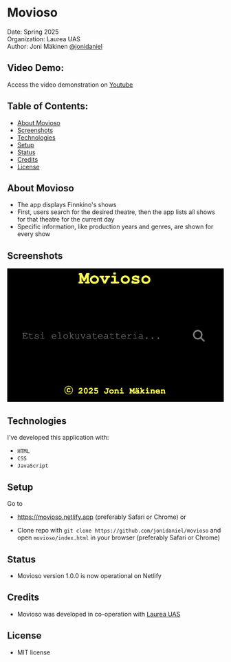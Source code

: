 # Movioso

Date: Spring 2025\
Organization: Laurea UAS\
Author: Joni Mäkinen [@jonidaniel](https://github.com/jonidaniel)

## Video Demo:

Access the video demonstration on [Youtube]()

## Table of Contents:

- [About Movioso](#about-movioso)
- [Screenshots](#screenshots)
- [Technologies](#technologies)
- [Setup](#setup)
- [Status](#status)
- [Credits](#credits)
- [License](#license)

## About Movioso

- The app displays Finnkino's shows
- First, users search for the desired theatre, then the app lists all shows for that theatre for the current day
- Specific information, like production years and genres, are shown for every show

## Screenshots

![](screenshots/ss01.png?raw=true)

## Technologies

I've developed this application with:

- `HTML`
- `CSS`
- `JavaScript`

## Setup

Go to

- https://movioso.netlify.app (preferably Safari or Chrome) or

- Clone repo with `git clone https://github.com/jonidaniel/movioso` and open `movioso/index.html` in your browser (preferably Safari or Chrome)

## Status

- Movioso version 1.0.0 is now operational on Netlify

## Credits

- Movioso was developed in co-operation with [Laurea UAS](https://www.laurea.fi)

## License

- MIT license
